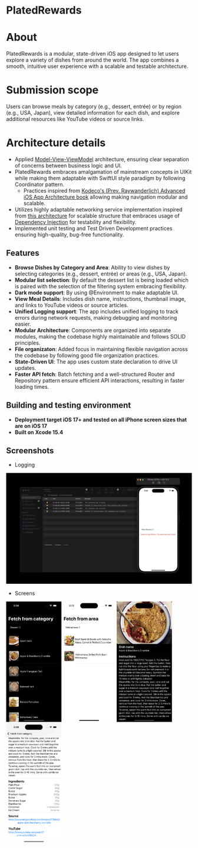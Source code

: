 # **PlatedRewards**

# **About**
PlatedRewards is a modular, state-driven iOS app designed to let users explore a variety of dishes from around the world. The app combines a smooth, intuitive user experience with a scalable and testable architecture.

# **Submission scope**
Users can browse meals by category (e.g., dessert, entrée) or by region (e.g., USA, Japan), view detailed information for each dish, and explore additional resources like YouTube videos or source links.

# **Architecture details** 
- Applied [Model-View-ViewModel](https://learn.microsoft.com/en-us/dotnet/architecture/maui/mvvm) architecture, ensuring clear separation of concerns between business logic and UI.
- PlatedRewards embraces amalgamation of mainstream concepts in UIKit while making them adaptable with SwiftUI style paradigm by following Coordinator pattern.
  - Practices inspired from [Kodeco's (Prev. Raywanderlich) Advanced iOS App Architecture book](https://www.kodeco.com/books/advanced-ios-app-architecture/v4.0) allowing making navigation modular and scalable.
- Utilizes highly adaptable networking service implementation inspired from [this architecture](https://medium.com/@bilalbakhrom/understanding-the-networking-aspect-of-swift-programming-cdf30334a55e) for scalable structure that embraces usage of [Dependency Injection](https://en.wikipedia.org/wiki/Dependency_injection) for testability and flexibility.
- Implemented unit testing and Test Driven Development practices ensuring high-quality, bug-free functionality.

## **Features**

- **Browse Dishes by Category and Area**: Ability to view dishes by selecting categories (e.g., dessert, entrée) or areas (e.g., USA, Japan).
- **Modular list selection**: By default the dessert list is being loaded which is paired with the selection of the filtering system embracing flexibility.
- **Dark mode support**: By using @Environment to make adaptable UI.
- **View Meal Details**: Includes dish name, instructions, thumbnail image, and links to YouTube videos or source articles.
- **Unified Logging support**: The app includes unified logging to track errors during network requests, making debugging and monitoring easier.
- **Modular Architecture**: Components are organized into separate modules, making the codebase highly maintainable and follows SOLID principles.
- **File organizaton**: Added focus in maintaining flexible navigation across the codebase by following good file organization practices.
- **State-Driven UI**: The app uses custom state declaration to drive UI updates.
- **Faster API fetch**: Batch fetching and a well-structured Router and Repository pattern ensure efficient API interactions, resulting in faster loading times.

## **Building and testing environment**

- **Deployment target iOS 17+ and tested on all iPhone screen sizes that are on iOS 17**
- **Built on Xcode 15.4**

## **Screenshots** 

- Logging
  
<img src="https://github.com/rpati99/PlatedRewards/blob/main/App%20Screenshots/Logging.jpg" alt="Logging" width="600"/>

- Screens


<img src="https://github.com/rpati99/PlatedRewards/blob/main/App%20Screenshots/MainDark.png" alt="MainDark" width="150"/><img src="https://github.com/rpati99/PlatedRewards/blob/main/App%20Screenshots/MainLight.png" alt="MainLight" width="150"/><img src="https://github.com/rpati99/PlatedRewards/blob/main/App%20Screenshots/DetaiDark.png" alt="DetailDark" width="150"/><img src="https://github.com/rpati99/PlatedRewards/blob/main/App%20Screenshots/DetailLight.png" alt="DetailLight" width="150"/>
